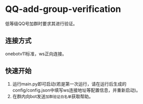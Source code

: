 # QQ-add-group-verification
 低等级QQ号加群时要求其进行验证。

## 连接方式
 onebotv11标准，ws正向连接。

## 快速开始
1. 运行main.py即可启动(若是第一次运行，请在运行后生成的config/config.json中填写ws连接地址等配置信息，并重新启动)。
2. 在群内向bot发送`加群验证白名单`获取帮助。
